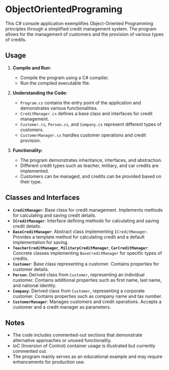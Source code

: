 # ObjectOrientedPrograming

This C# console application exemplifies Object-Oriented Programming principles through a simplified credit management system. The program allows for the management of customers and the provision of various types of credits.

## Usage

1. **Compile and Run:**
   - Compile the program using a C# compiler.
   - Run the compiled executable file.

2. **Understanding the Code:**
   - `Program.cs` contains the entry point of the application and demonstrates various functionalities.
   - `CreditManager.cs` defines a base class and interfaces for credit management.
   - `Customer.cs`, `Person.cs`, and `Company.cs` represent different types of customers.
   - `CustomerManager.cs` handles customer operations and credit provision.

3. **Functionality:**
   - The program demonstrates inheritance, interfaces, and abstraction.
   - Different credit types such as teacher, military, and car credits are implemented.
   - Customers can be managed, and credits can be provided based on their type.

## Classes and Interfaces

- **`CreditManager`**: Base class for credit management. Implements methods for calculating and saving credit details.
- **`ICreditManager`**: Interface defining methods for calculating and saving credit details.
- **`BaseCreditManager`**: Abstract class implementing `ICreditManager`. Provides a template method for calculating credit and a default implementation for saving.
- **`TeacherCreditManager`**, **`MilitaryCreditManager`**, **`CarCreditManager`**: Concrete classes implementing `BaseCreditManager` for specific types of credits.
- **`Customer`**: Base class representing a customer. Contains properties for customer details.
- **`Person`**: Derived class from `Customer`, representing an individual customer. Contains additional properties such as first name, last name, and national identity.
- **`Company`**: Derived class from `Customer`, representing a corporate customer. Contains properties such as company name and tax number.
- **`CustomerManager`**: Manages customers and credit operations. Accepts a customer and a credit manager as parameters.

## Notes

- The code includes commented-out sections that demonstrate alternative approaches or unused functionality.
- IoC (Inversion of Control) container usage is illustrated but currently commented out.
- The program mainly serves as an educational example and may require enhancements for production use.
